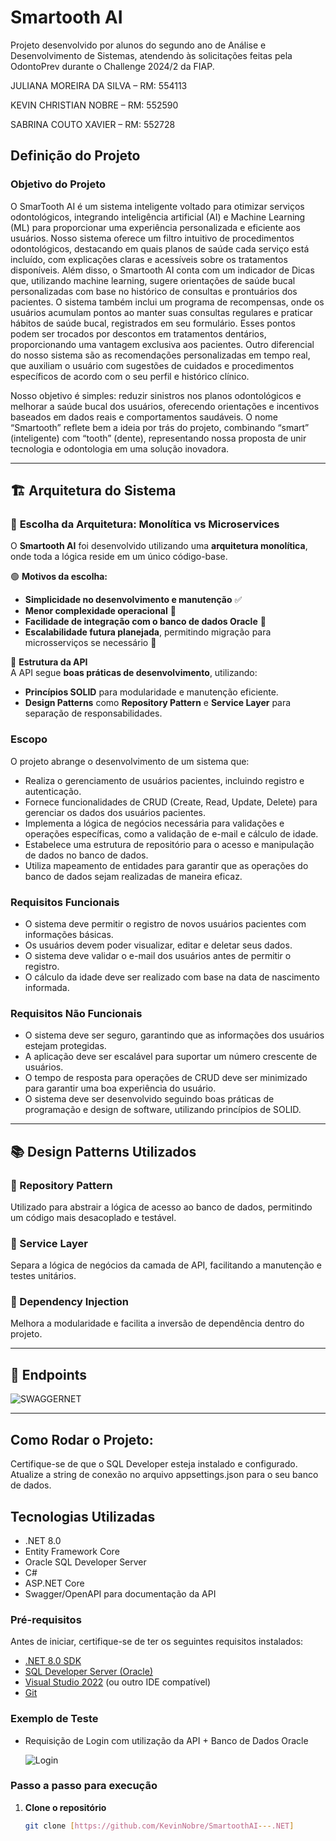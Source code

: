 # Smartooth AI

Projeto desenvolvido por alunos do segundo ano de Análise e Desenvolvimento de Sistemas, atendendo às solicitações feitas pela OdontoPrev durante o Challenge 2024/2 da FIAP.

JULIANA MOREIRA DA SILVA – RM: 554113

KEVIN CHRISTIAN NOBRE – RM: 552590

SABRINA COUTO XAVIER – RM: 552728


## Definição do Projeto

### Objetivo do Projeto
O SmarTooth AI é um sistema inteligente voltado para otimizar serviços odontológicos, integrando inteligência
artificial (AI) e Machine Learning (ML) para proporcionar uma experiência personalizada e eficiente aos
usuários.
Nosso sistema oferece um filtro intuitivo de procedimentos odontológicos, destacando em quais planos de
saúde cada serviço está incluído, com explicações claras e acessíveis sobre os tratamentos disponíveis.
Além disso, o Smartooth AI conta com um indicador de Dicas que, utilizando machine learning, sugere
orientações de saúde bucal personalizadas com base no histórico de consultas e prontuários dos pacientes. O
sistema também inclui um programa de recompensas, onde os usuários acumulam pontos ao manter suas
consultas regulares e praticar hábitos de saúde bucal, registrados em seu formulário. Esses pontos podem ser
trocados por descontos em tratamentos dentários, proporcionando uma vantagem exclusiva aos pacientes.
Outro diferencial do nosso sistema são as recomendações personalizadas em tempo real, que auxiliam o
usuário com sugestões de cuidados e procedimentos específicos de acordo com o seu perfil e histórico
clínico.

Nosso objetivo é simples: reduzir sinistros nos planos odontológicos e melhorar a saúde bucal dos usuários,
oferecendo orientações e incentivos baseados em dados reais e comportamentos saudáveis. O nome
“Smartooth” reflete bem a ideia por trás do projeto, combinando “smart” (inteligente) com “tooth” (dente),
representando nossa proposta de unir tecnologia e odontologia em uma solução inovadora.

---

## 🏗️ Arquitetura do Sistema  

### 🔹 **Escolha da Arquitetura: Monolítica vs Microservices**  
O **Smartooth AI** foi desenvolvido utilizando uma **arquitetura monolítica**, onde toda a lógica reside em um único código-base.  

🟢 **Motivos da escolha:**  
- **Simplicidade no desenvolvimento e manutenção** ✅  
- **Menor complexidade operacional** 🚀  
- **Facilidade de integração com o banco de dados Oracle** 💾  
- **Escalabilidade futura planejada**, permitindo migração para microsserviços se necessário 🔄  

🔹 **Estrutura da API**  
A API segue **boas práticas de desenvolvimento**, utilizando:  
- **Princípios SOLID** para modularidade e manutenção eficiente.  
- **Design Patterns** como **Repository Pattern** e **Service Layer** para separação de responsabilidades.  

### Escopo
O projeto abrange o desenvolvimento de um sistema que:
- Realiza o gerenciamento de usuários pacientes, incluindo registro e autenticação.
- Fornece funcionalidades de CRUD (Create, Read, Update, Delete) para gerenciar os dados dos usuários pacientes.
- Implementa a lógica de negócios necessária para validações e operações específicas, como a validação de e-mail e cálculo de idade.
- Estabelece uma estrutura de repositório para o acesso e manipulação de dados no banco de dados.
- Utiliza mapeamento de entidades para garantir que as operações do banco de dados sejam realizadas de maneira eficaz.

### Requisitos Funcionais
- O sistema deve permitir o registro de novos usuários pacientes com informações básicas.
- Os usuários devem poder visualizar, editar e deletar seus dados.
- O sistema deve validar o e-mail dos usuários antes de permitir o registro.
- O cálculo da idade deve ser realizado com base na data de nascimento informada.

### Requisitos Não Funcionais
- O sistema deve ser seguro, garantindo que as informações dos usuários estejam protegidas.
- A aplicação deve ser escalável para suportar um número crescente de usuários.
- O tempo de resposta para operações de CRUD deve ser minimizado para garantir uma boa experiência do usuário.
- O sistema deve ser desenvolvido seguindo boas práticas de programação e design de software, utilizando princípios de SOLID.

- ---

## 📚 Design Patterns Utilizados  

### 🔹 Repository Pattern  
Utilizado para abstrair a lógica de acesso ao banco de dados, permitindo um código mais desacoplado e testável.  

### 🔹 Service Layer  
Separa a lógica de negócios da camada de API, facilitando a manutenção e testes unitários.  

### 🔹 Dependency Injection  
Melhora a modularidade e facilita a inversão de dependência dentro do projeto.  

---
## 📌 Endpoints

![SWAGGERNET](https://github.com/user-attachments/assets/0569147b-1359-4057-82aa-fa77d512e6bc)


---
## Como Rodar o Projeto:

Certifique-se de que o SQL Developer esteja instalado e configurado.
Atualize a string de conexão no arquivo appsettings.json para o seu banco de dados.

## Tecnologias Utilizadas
- .NET 8.0
- Entity Framework Core
- Oracle SQL Developer Server
- C#
- ASP.NET Core
- Swagger/OpenAPI para documentação da API

### Pré-requisitos
Antes de iniciar, certifique-se de ter os seguintes requisitos instalados:

- [.NET 8.0 SDK](https://dotnet.microsoft.com/download/dotnet/8.0)
- [SQL Developer Server (Oracle)](https://www.oracle.com/database/sqldeveloper/)
- [Visual Studio 2022](https://visualstudio.microsoft.com/) (ou outro IDE compatível)
- [Git](https://git-scm.com/)

### Exemplo de Teste

- Requisição de Login com utilização da API + Banco de Dados Oracle

  ![Login](https://github.com/user-attachments/assets/6a5f669b-d6ab-4cd7-b532-b0c1db41b646)




### Passo a passo para execução

1. **Clone o repositório**
   ```sh
   git clone [https://github.com/KevinNobre/SmartoothAI---.NET]


      
